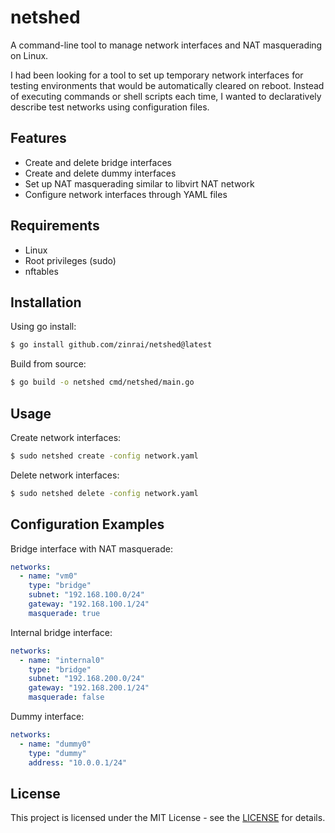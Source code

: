 # netshed

A command-line tool to manage network interfaces and NAT masquerading on Linux.

I had been looking for a tool to set up temporary network interfaces for testing environments that would be automatically cleared on reboot. Instead of executing commands or shell scripts each time, I wanted to declaratively describe test networks using configuration files.


## Features

- Create and delete bridge interfaces
- Create and delete dummy interfaces
- Set up NAT masquerading similar to libvirt NAT network
- Configure network interfaces through YAML files

## Requirements

- Linux
- Root privileges (sudo)
- nftables

## Installation

Using go install:
```bash
$ go install github.com/zinrai/netshed@latest
```

Build from source:
```bash
$ go build -o netshed cmd/netshed/main.go
```

## Usage

Create network interfaces:
```bash
$ sudo netshed create -config network.yaml
```

Delete network interfaces:
```bash
$ sudo netshed delete -config network.yaml
```

## Configuration Examples

Bridge interface with NAT masquerade:
```yaml
networks:
  - name: "vm0"
    type: "bridge"
    subnet: "192.168.100.0/24"
    gateway: "192.168.100.1/24"
    masquerade: true
```

Internal bridge interface:
```yaml
networks:
  - name: "internal0"
    type: "bridge"
    subnet: "192.168.200.0/24"
    gateway: "192.168.200.1/24"
    masquerade: false
```

Dummy interface:
```yaml
networks:
  - name: "dummy0"
    type: "dummy"
    address: "10.0.0.1/24"
```

## License

This project is licensed under the MIT License - see the [LICENSE](https://opensource.org/license/mit) for details.
